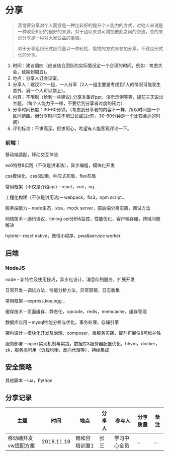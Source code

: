 # 分享

> 我觉得分享对个人而言是一种比较好的提升个人能力的方式，对他人来说是一种收获知识的很好的来源，对于团队来说可增加彼此之间的交流，总的来说分享是一种对大家受益的事情。

>  对于分享组织形式应尽量以一种轻松、愉悦的方式来参加分享，不建议形式化的分享。

1. 时间：建议周四（应该结合团队的实际情况定一个合理的时间，例如：考虑大会，延期到周五)。
2. 地点：分享人订会议室。
3. 分享人：建议2个一组，一人分享（2人一组主要是考虑到1人的情况可能发生意外，另一个人可以顶上）。
4. 内容：不限制（给到一些建议),分享准备好ppt，演示示例等等，提前三天说出主题。（每个人能力不一样，不要给到分享者过度的压力）
5. 分享时间长度：30-60分钟。（考虑到分享者的内容不一样，所以时间是一个区间范围。但分享时间又不能过长或过c短，30-60分钟是一个比较合适的时间）
6. 评判标准：不求高深，但求用心，希望有人能客观评论一下。


### 前端：

移动端适配，移动交互体验  

es6特性&实践（不仅是讲语法），异步编程，模块化开发

css模块化，css3动画，响应式布局，flex布局

常用框架（不仅是介绍api)－react，vue，ng...

工程化构建（不仅是讲用法)－webpack，fis3，npm script...

服务端能力－node生态，koa，mock server，前后端分离实践，调试方法

网络技术－通讯协议，timing api分析&监控，性能优化，客户端存储，跨域问题解决

hybrid－react native，微信小程序，pwa&service worker

## 后端

### NodeJS

node - 新特性及使用技巧，异步化设计，消息队列服务，扩展开发

日常开发－调试方法，性能分析方法，异常容错，日志收集

常用框架－express,koa,egg...

缓存技术－页面缓存，静态化，opcode，redis，memcache，缓存管理

数据库应用－mysql性能分析与优化，事务处理，存储引擎

架构设计－模块化开发及治理，composer，微服务实践，提升扩展性&可维护性

服务部署－nginx实现机制与实践，数据库&服务器配置优化，hhvm，docker，zk，服务高可用（负载均衡，反向代理等），持续集成

## 安全策略
其他脚本－lua，Python

## 分享记录

|主题|时间|地点|分享人|参与人|分享质量|备注|
|---|---|---|---|---|---|---|
|移动端开发vw适配方案|2018.11.19|雍和宫培训室1|张三|学习中心全员| ... | ... |
